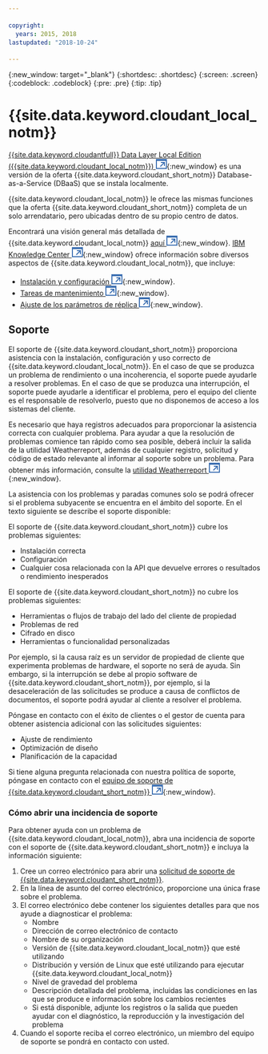 ```yaml
---

copyright:
  years: 2015, 2018
lastupdated: "2018-10-24"

---
```


{:new_window: target="_blank"}
{:shortdesc: .shortdesc}
{:screen: .screen}
{:codeblock: .codeblock}
{:pre: .pre}
{:tip: .tip}

<!-- Acrolinx: 2017-05-10 -->

# {{site.data.keyword.cloudant_local_notm}}

[{{site.data.keyword.cloudantfull}} Data Layer Local Edition ({{site.data.keyword.cloudant_local_notm}}) ![Icono de enlace externo](../images/launch-glyph.svg "Icono de enlace externo")](https://www.ibm.com/support/knowledgecenter/SSTPQH_1.1.0/com.ibm.cloudant.local.doc/SSTPQH_1.1.0_welcome.html){:new_window} es una versión de la oferta {{site.data.keyword.cloudant_short_notm}} Database-as-a-Service (DBaaS) que se instala localmente.

{{site.data.keyword.cloudant_local_notm}} le ofrece las mismas funciones que la oferta {{site.data.keyword.cloudant_short_notm}} completa de un solo arrendatario, pero ubicadas dentro de su propio centro de datos.

Encontrará una visión general más detallada de {{site.data.keyword.cloudant_local_notm}}
[aquí ![Icono de enlace externo](../images/launch-glyph.svg "Icono de enlace externo")](https://www.ibm.com/support/knowledgecenter/en/SSTPQH_1.1.0/com.ibm.cloudant.local.install.doc/topics/clinstall_cloudant_local_overview.html){:new_window}.
[IBM Knowledge Center ![Icono de enlace externo](../images/launch-glyph.svg "Icono de enlace externo")](https://www.ibm.com/support/knowledgecenter/en/SSTPQH_1.1.0/com.ibm.cloudant.local.doc/SSTPQH_1.1.0_welcome.html){:new_window}
ofrece información sobre diversos aspectos de {{site.data.keyword.cloudant_local_notm}},
que incluye:

-   [Instalación y configuración ![Icono de enlace externo](../images/launch-glyph.svg "Icono de enlace externo")](https://www.ibm.com/support/knowledgecenter/en/SSTPQH_1.1.0/com.ibm.cloudant.local.install.doc/topics/clinstall_installing.html){:new_window}.
-   [Tareas de mantenimiento ![Icono de enlace externo](../images/launch-glyph.svg "Icono de enlace externo")](https://www.ibm.com/support/knowledgecenter/en/SSTPQH_1.1.0/com.ibm.cloudant.local.install.doc/topics/clinstall_maintenance_tasks_overview.html){:new_window}.
-   [Ajuste de los parámetros de réplica ![Icono de enlace externo](../images/launch-glyph.svg "Icono de enlace externo")](https://www.ibm.com/support/knowledgecenter/en/SSTPQH_1.1.0/com.ibm.cloudant.local.install.doc/topics/clinstall_tuning_parameters_replication_cases.html){:new_window}.

## Soporte

El soporte de {{site.data.keyword.cloudant_short_notm}} proporciona asistencia con la instalación, configuración y uso correcto de {{site.data.keyword.cloudant_local_notm}}. En el caso de que se produzca un problema de rendimiento o una incoherencia, el soporte puede ayudarle a resolver problemas. En el caso de que se produzca una interrupción, el soporte puede ayudarle a identificar el problema, pero el equipo del cliente es el responsable de resolverlo, puesto que no disponemos de acceso a los sistemas del cliente.

Es necesario que haya registros adecuados para proporcionar la asistencia correcta con cualquier problema. Para ayudar a que la resolución de problemas comience tan rápido como sea posible, deberá incluir la salida de la utilidad Weatherreport, además de cualquier registro, solicitud y código de estado relevante al informar al soporte sobre un problema. Para obtener más información, consulte la [utilidad Weatherreport ![Icono de enlace externo](../images/launch-glyph.svg "Icono de enlace externo")](https://www.ibm.com/support/knowledgecenter/SSTPQH_1.1.0/com.ibm.cloudant.local.install.doc/topics/clinstall_checking_health_cluster_with_weatherreport.html){:new_window}.

La asistencia con los problemas y paradas comunes solo se podrá ofrecer si el problema subyacente se encuentra en el ámbito del soporte. En el texto siguiente se describe el soporte disponible: 

El soporte de {{site.data.keyword.cloudant_short_notm}} cubre los problemas siguientes:
- Instalación correcta
- Configuración
- Cualquier cosa relacionada con la API que devuelve errores o resultados o rendimiento inesperados

El soporte de {{site.data.keyword.cloudant_short_notm}} no cubre los problemas siguientes:
- Herramientas o flujos de trabajo del lado del cliente de propiedad
- Problemas de red 
- Cifrado en disco 
- Herramientas o funcionalidad personalizadas

Por ejemplo, si la causa raíz es un servidor de propiedad de cliente que experimenta problemas de hardware, el soporte no será de ayuda. Sin embargo, si la interrupción se debe al propio software de {{site.data.keyword.cloudant_short_notm}}, por ejemplo, si la desaceleración de las solicitudes se produce a causa de conflictos de documentos, el soporte podrá ayudar al cliente a resolver el problema.

Póngase en contacto con el éxito de clientes o el gestor de cuenta para obtener asistencia adicional con las solicitudes siguientes:
- Ajuste de rendimiento
- Optimización de diseño
- Planificación de la capacidad

Si tiene alguna pregunta relacionada con nuestra política de soporte, póngase en contacto con el [equipo de soporte de {{site.data.keyword.cloudant_short_notm}} ![Icono de enlace externo](../images/launch-glyph.svg "Icono de enlace externo")](mailto:support@cloudant.com){:new_window}.

### Cómo abrir una incidencia de soporte
Para obtener ayuda con un problema de {{site.data.keyword.cloudant_local_notm}}, abra una incidencia de soporte con el soporte de {{site.data.keyword.cloudant_short_notm}} e incluya la información siguiente:

1. Cree un correo electrónico para abrir una [solicitud de soporte de {{site.data.keyword.cloudant_short_notm}}](mailto:support@cloudant.com).
2. En la línea de asunto del correo electrónico, proporcione una única frase sobre el problema.
3. El correo electrónico debe contener los siguientes detalles para que nos ayude a diagnosticar el problema:
    - Nombre
    - Dirección de correo electrónico de contacto
    - Nombre de su organización
    - Versión de {{site.data.keyword.cloudant_local_notm}} que esté utilizando
    - Distribución y versión de Linux que esté utilizando para ejecutar {{site.data.keyword.cloudant_local_notm}}
    - Nivel de gravedad del problema
    - Descripción detallada del problema, incluidas las condiciones en las que se produce e información sobre los cambios recientes
    - Si está disponible, adjunte los registros o la salida que pueden ayudar con el diagnóstico, la reproducción y la investigación del problema
4. Cuando el soporte reciba el correo electrónico, un miembro del equipo de soporte se pondrá en contacto con usted.

